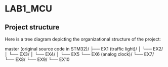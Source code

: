 # LAB1_MCU
## Project structure
Here is a tree diagram depicting the organizational structure of the project:

master (original source code in STM32)/
├── EX1 (traffic light)/
│   └── EX2/
│       └── EX3/
│           └── EX4/
│               └── EX5
└── EX6 (analog clock)/
    └── EX7/
        └── EX8/
            └── EX9/
                └── EX10
